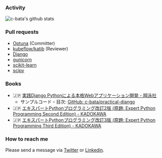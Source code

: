### Activity

![c-bata's github stats](https://github-readme-stats.vercel.app/api?username=c-bata&count_private=tru&show_icons=true&hide=contribs,issues)

### Pull requests

* [Optuna](https://github.com/optuna/optuna/pulls?q=is%3Apr+author%3Ac-bata+is%3Amerged+) (Committer)
* [kubeflow/katib](https://github.com/kubeflow/katib/pulls?q=is%3Apr+author%3Ac-bata+is%3Aclosed) (Reviewer)
* [Django](https://github.com/django/django/pulls?q=is%3Apr+author%3Ac-bata+is%3Aclosed)
* [gunicorn](https://github.com/benoitc/gunicorn/commits?author=c-bata)
* [scikit-learn](https://github.com/scikit-learn/scikit-learn/pull/14378)
* [scipy](https://github.com/scipy/scipy/pull/13514)

### Books

* :jp: [実践Django Pythonによる本格Webアプリケーション開発 - 翔泳社](https://www.amazon.co.jp/dp/4798153958/)
    * サンプルコード・目次: [GitHub: c-bata/practical-django](https://github.com/c-bata/practical-django)
* :jp: [エキスパートPythonプログラミング改訂2版 (原題: Expert Python Programming Second Edition) - KADOKAWA](https://www.amazon.co.jp/dp/4048930613/)
* :jp: [エキスパートPythonプログラミング改訂3版 (原題: Expert Python Programming Third Edition) - KADOKAWA](https://www.amazon.co.jp/gp/product/4048930842)

<!-- * :jp: エキスパートPythonプログラミング改訂3版 (原題: Expert Python Programming Third Edition) - KADOKAWA -->

### How to reach me

Please send a message via [Twitter](https://twitter.com/c_bata_) or [Linkedin](https://www.linkedin.com/in/c-bata/).
